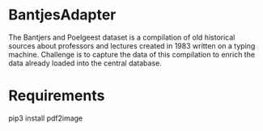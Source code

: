 # BantjesAdapter

The Bantjers and Poelgeest dataset is a compilation of old historical sources about professors and lectures created in 1983 written on a typing machine. 
Challenge is to capture the data of this compilation to enrich the data already loaded into the central database.
# Requirements
pip3 install pdf2image

